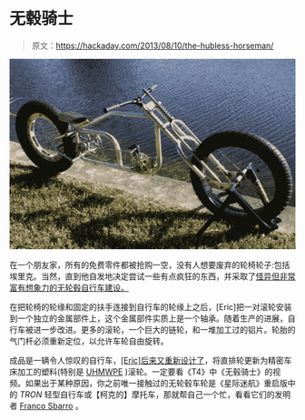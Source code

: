 # 无毂骑士

> 原文：<https://hackaday.com/2013/08/10/the-hubless-horseman/>

![hublessHorseman](img/e9f0a136672460f7a89b8a743ed2be12.png)

在一个朋友家，所有的免费零件都被抢购一空，没有人想要废弃的轮椅轮子:包括埃里克。当然，直到他自发地决定尝试一些有点疯狂的东西，并采取了[怪异但非常富有想象力的无轮毂自行车建设。](http://bikerodnkustom4.homestead.com/hubless_horseman.html)

在把轮椅的轮缘和固定的扶手连接到自行车的轮缘上之后，[Eric]把一对滚轮安装到一个独立的金属部件上，这个金属部件实质上是一个轴承。随着生产的进展，自行车被进一步改进。更多的滚轮，一个巨大的链轮，和一堆加工过的铝片。轮胎的气门杆必须重新定位，以允许车轮自由旋转。

成品是一辆令人惊叹的自行车，[[Eric]后来又重新设计了](http://www.forum.freakbikenation.com/phpBB3/viewtopic.php?f=17&t=534)，将直排轮更新为精密车床加工的塑料(特别是 [UHMWPE](//en.wikipedia.org/wiki/Ultra-high-molecular-weight_polyethylene) )滚轮。一定要看《T4》中《无毂骑士》的视频。如果出于某种原因，你之前唯一接触过的无轮毂车轮是《星际迷航》重启版中的 *TRON* 轻型自行车或【柯克的】摩托车，那就帮自己一个忙，看看它们的发明者 [Franco Sbarro](http://sbarro.perso.neuf.fr/biogb.html) 。